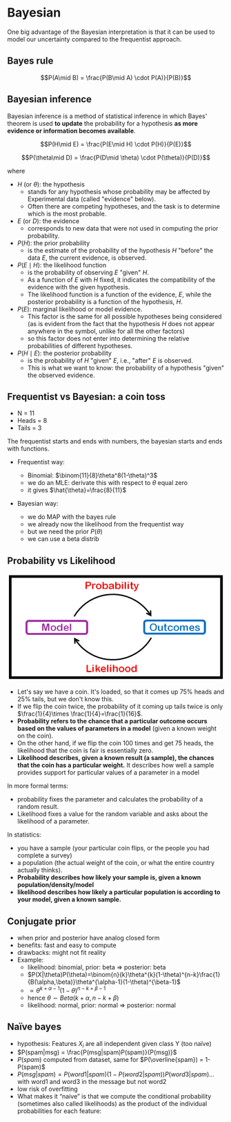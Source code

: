 # Bayesian

One big advantage of the Bayesian interpretation is that it can be used to model our uncertainty compared to the frequentist approach.

## Bayes rule

$$P(A\mid B) = \frac{P(B\mid A) \cdot P(A)}{P(B)}$$

## Bayesian inference

Bayesian inference is a method of statistical inference in which Bayes' theorem is used **to update** the probability for a hypothesis **as more evidence or information becomes available**.

$$P(H\mid E) = \frac{P(E\mid H) \cdot P(H)}{P(E)}$$

$$P(\theta\mid D) = \frac{P(D\mid \theta) \cdot P(\theta)}{P(D)}$$

where

- $H$ (or $\theta$): the hypothesis
  - stands for any hypothesis whose probability may be affected by Experimental data (called "evidence" below).
  - Often there are competing hypotheses, and the task is to determine which is the most probable.
- $E$ (or $D$): the evidence
  - corresponds to new data that were not used in computing the prior probability.
- $P(H)$: the prior probability
  - is the estimate of the probability of the hypothesis $H$ "before" the data $E$, the current evidence, is observed.
- $P(E\mid H)$: the likelihood function
  - is the probability of observing $E$ "given" $H$.
  - As a function of $E$ with $H$ fixed, it indicates the compatibility of the evidence with the given hypothesis.
  - The likelihood function is a function of the evidence, $E$, while the posterior probability is a function of the hypothesis, $H$.
- $P(E)$: marginal likelihood or model evidence.
  - This factor is the same for all possible hypotheses being considered (as is evident from the fact that the hypothesis $H$ does not appear anywhere in the symbol, unlike for all the other factors)
  - so this factor does not enter into determining the relative probabilities of different hypotheses.
- $P(H\mid E)$: the posterior probability
  - is the probability of $H$ "given" $E$, i.e., "after" $E$ is observed.
  - This is what we want to know: the probability of a hypothesis "given" the observed evidence.

## Frequentist vs Bayesian: a coin toss

- N = 11
- Heads = 8
- Tails = 3

The frequentist starts and ends with numbers, the bayesian starts and ends with functions.

- Frequentist way:
  - Binomial: $\binom{11}{8}\theta^8(1-\theta)^3$
  - we do an MLE: derivate this with respect to $\theta$ equal zero
  - it gives $\hat{\theta}=\frac{8}{11}$

- Bayesian way:
  - we do MAP with the bayes rule
  - we already now the likelihood from the frequentist way
  - but we need the prior $P(\theta)$
  - we can use a beta distrib

## Probability vs Likelihood

![](./probability-vs-likelihood.png)

- Let's say we have a coin. It's loaded, so that it comes up 75% heads and 25% tails, but we don't know this.
- If we flip the coin twice, the probability of it coming up tails twice is only $\frac{1}{4}\times \frac{1}{4}=\frac{1}{16}$.
- **Probability refers to the chance that a particular outcome occurs based on the values of parameters in a model** (given a known weight on the coin).
- On the other hand, if we flip the coin 100 times and get 75 heads, the likelihood that the coin is fair is essentially zero.
- **Likelihood describes, given a known result (a sample), the chances that the coin has a particular weight.** It describes how well a sample provides support for particular values of a parameter in a model

In more formal terms:

- probability fixes the parameter and calculates the probability of a random result.
- Likelihood fixes a value for the random variable and asks about the likelihood of a parameter.

In statistics:

- you have a sample (your particular coin flips, or the people you had complete a survey)
- a population (the actual weight of the coin, or what the entire country actually thinks).
- **Probability describes how likely your sample is, given a known population/density/model**
- **likelihood describes how likely a particular population is according to your model, given a known sample.**

## Conjugate prior

- when prior and posterior have analog closed form
- benefits: fast and easy to compute
- drawbacks: might not fit reality
- Example:
  - likelihood: binomial, prior: beta => posterior: beta
  - $P(X|\theta)P(\theta)=\binom{n}{k}\theta^{k}(1-\theta)^{n-k}\frac{1}{B(\alpha,\beta)}\theta^{\alpha-1}(1-\theta)^{\beta-1}$
  - $\propto \theta^{k+\alpha-1}(1-\theta)^{n-k+\beta-1}$
  - hence $\theta \sim Beta(k+\alpha, n-k+\beta)$
  - likelihood: normal, prior: normal => posterior: normal

## Naïve bayes

- hypothesis: Features $X_{i}$ are all independent given class Y (too naïve)
- $P(spam|msg) = \frac{P(msg|spam)P(spam)}{P(msg)}$
- $P(spam)$ computed from dataset, same for $P(\overline{spam}) = 1-P(spam)$
- $P(msg|spam)=P(word1|spam)(1-P(word2|spam))P(word3|spam)...$ with word1 and word3 in the message but not word2
- low risk of overfitting
- What makes it “naive” is that we compute the conditional probability (sometimes also called likelihoods) as the product of the individual probabilities for each feature:
